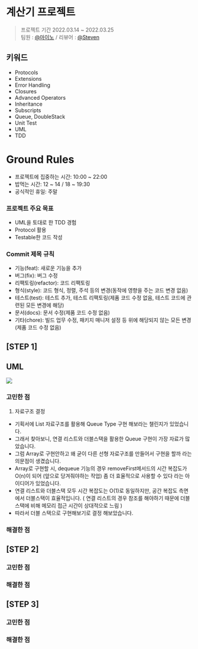 # 계산기 프로젝트
> 프로젝트 기간 2022.03.14 ~ 2022.03.25 </br>
팀원 : [@마이노](https://github.com/Mino777) / 리뷰어 : [@Steven](https://github.com/stevenkim18)

## 키워드
- Protocols
- Extensions
- Error Handling
- Closures
- Advanced Operators
- Inheritance
- Subscripts
- Queue, DoubleStack
- Unit Test
- UML
- TDD

# Ground Rules
- 프로젝트에 집중하는 시간: 10:00 ~ 22:00
- 밥먹는 시간: 12 ~ 14 / 18 ~ 19:30
- 공식적인 휴일: 주말

### 프로젝트 주요 목표
- UML을 토대로 한 TDD 경험
- Protocol 활용
- Testable한 코드 작성

### Commit 제목 규칙
- 기능(feat): 새로운 기능을 추가
- 버그(fix): 버그 수정
- 리팩토링(refactor): 코드 리팩토링
- 형식(style): 코드 형식, 정렬, 주석 등의 변경(동작에 영향을 주는 코드 변경 없음)
- 테스트(test): 테스트 추가, 테스트 리팩토링(제품 코드 수정 없음, 테스트 코드에 관련된 모든 변경에 해당)
- 문서(docs): 문서 수정(제품 코드 수정 없음)
- 기타(chore): 빌드 업무 수정, 패키지 매니저 설정 등 위에 해당되지 않는 모든 변경(제품 코드 수정 없음)

## [STEP 1]

## UML
![](https://user-images.githubusercontent.com/54234176/158190145-4aa99688-86c8-44a4-8eba-fd6dfee44fff.png)

### 고민한 점
1. 자료구조 결정
- 기획서에 List 자료구조를 활용해 Queue Type 구현 해보라는 챌린지가 있었습니다.
- 그래서 찾아보니, 연결 리스트와 더블스택을 활용한 Queue 구현이 가장 자료가 많았습니다.
- 그럼 Array로 구현안하고 왜 굳이 다른 선형 자료구조를 만들어서 구현을 할까 라는 의문점이 생겼습니다.
- Array로 구현할 시, dequeue 기능의 경우 removeFirst메서드의 시간 복잡도가 O(n)이 되어 (앞으로 당겨줘야하는 작업) 좀 더 효율적으로 사용할 수 있다 라는 아이디어가 있었습니다.
- 연결 리스트와 더블스택 모두 시간 복잡도는 O(1)로 동일하지만, 공간 복잡도 측면에서 더블스택이 효율적입니다. ( 연결 리스트의 경우 참조를 해야하기 때문에 더블스택에 비해 메모리 접근 시간이 상대적으로 느림 )
- 따라서 더블 스택으로 구현해보기로 결정 해보았습니다.

### 해결한 점

## [STEP 2]

### 고민한 점

### 해결한 점

## [STEP 3]

### 고민한 점

### 해결한 점
